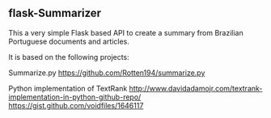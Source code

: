 flask-Summarizer
---------------------------------------------------

This a very simple Flask based API to create a summary from Brazilian Portuguese documents and articles.

It is based on the following projects:

Summarize.py
https://github.com/Rotten194/summarize.py

Python implementation of TextRank
http://www.davidadamojr.com/textrank-implementation-in-python-github-repo/
https://gist.github.com/voidfiles/1646117



